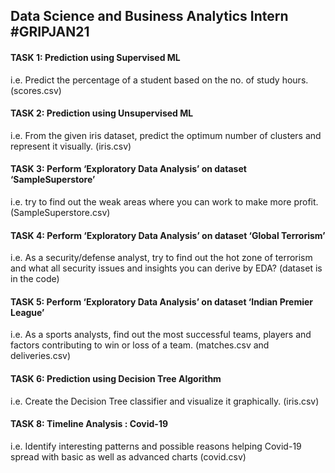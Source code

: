 ## Data Science and Business Analytics Intern #GRIPJAN21

#### TASK 1: Prediction using Supervised ML 
i.e. Predict the percentage of a student based on the no. of study hours. (scores.csv)

#### TASK 2: Prediction using Unsupervised ML 
i.e. From the given iris dataset, predict the optimum number of clusters and represent it visually. (iris.csv)

#### TASK 3: Perform ‘Exploratory Data Analysis’ on dataset ‘SampleSuperstore’ 
i.e. try to find out the weak areas where you can work to make more profit. (SampleSuperstore.csv)

#### TASK 4: Perform ‘Exploratory Data Analysis’ on dataset ‘Global Terrorism’ 
i.e. As a security/defense analyst, try to find out the hot zone of terrorism and what all security issues and insights you can derive by EDA? (dataset is in the code)

#### TASK 5: Perform ‘Exploratory Data Analysis’ on dataset ‘Indian Premier League’ 
i.e. As a sports analysts, find out the most successful teams, players and factors contributing to win or loss of a team. (matches.csv and deliveries.csv)

#### TASK 6: Prediction using Decision Tree Algorithm 
i.e. Create the Decision Tree classifier and visualize it graphically. (iris.csv)

#### TASK 8: Timeline Analysis : Covid-19 
i.e. Identify interesting patterns and possible reasons helping Covid-19 spread with basic as well as advanced charts (covid.csv)
